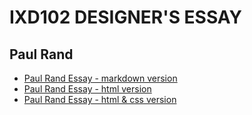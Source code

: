 IXD102 DESIGNER'S ESSAY
=======================

Paul Rand
------------------
- [Paul Rand Essay - markdown version](https://loosecookie.github.io/designers_essay/paulrand.md) <br>
- [Paul Rand Essay - html version](https://loosecookie.github.io/designers_essay/paulrand.html) <br>
- [Paul Rand Essay - html & css version](https://loosecookie.github.io/designers_essay/paulrand1.html) <br>